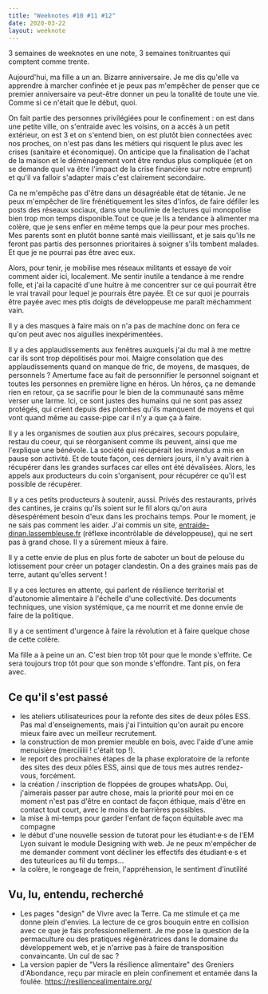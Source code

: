 ```yaml
---
title: "Weeknotes #10 #11 #12"
date: 2020-03-22
layout: weeknote
---
```


3 semaines de weeknotes en une note, 3 semaines tonitruantes qui comptent comme trente.

Aujourd'hui, ma fille a un an. Bizarre anniversaire. Je me dis qu'elle va apprendre à marcher confinée et je peux pas m'empêcher de penser que ce premier anniversaire va peut-être donner un peu la tonalité de toute une vie. Comme si ce n'était que le début, quoi.

On fait partie des personnes privilégiées pour le confinement : on est dans une petite ville, on s'entraide avec les voisins, on a accès à un petit extérieur, on est 3 et on s'entend bien, on est plutôt bien connectées avec nos proches, on n'est pas dans les métiers qui risquent le plus avec les crises (sanitaire et économique). On anticipe que la finalisation de l'achat de la maison et le déménagement vont être rendus plus compliquée (et on se demande quel va être l'impact de la crise financière sur notre emprunt) et qu'il va falloir s'adapter mais c'est clairement secondaire.

Ca ne m'empêche pas d'être dans un désagréable état de tétanie. Je ne peux m'empêcher de lire frénétiquement les sites d'infos, de faire défiler les posts des réseaux sociaux, dans une boulimie de lectures qui monopolise bien trop mon temps disponible.Tout ce que je lis a tendance à alimenter ma colère, que je sens enfler en même temps que la peur pour mes proches. Mes parents sont en plutôt bonne santé mais vieillissant, et je sais qu'ils ne feront pas partis des personnes prioritaires à soigner s'ils tombent malades. Et que je ne pourrai pas être avec eux.

Alors, pour tenir, je mobilise mes réseaux militants et essaye de voir comment aider ici, localement. Me sentir inutile a tendance à me rendre folle, et j'ai la capacité d'une huitre à me concentrer sur ce qui pourrait être le vrai travail pour lequel je pourrais être payée. Et ce sur quoi je pourrais être payée avec mes ptis doigts de développeuse me paraît méchamment vain.

Il y a des masques à faire mais on n'a pas de machine donc on fera ce qu'on peut avec nos aiguilles inexpérimentées.

Il y a des applaudissements aux fenêtres auxquels j'ai du mal à me mettre car ils sont trop dépolitisés pour moi. Maigre consolation que des applaudissements quand on manque de fric, de moyens, de masques, de personnels ? Amertume face au fait de personnifier le personnel soignant et toutes les personnes en première ligne en héros. Un héros, ça ne demande rien en retour, ça se sacrifie pour le bien de la communauté sans même verser une larme. Ici, ce sont justes des humains qui ne sont pas assez protégés, qui crient depuis des plombes qu'ils manquent de moyens et qui vont quand même au casse-pipe car il n'y a que ça à faire.

Il y a les organismes de soutien aux plus précaires, secours populaire, restau du coeur, qui se réorganisent comme ils peuvent, ainsi que me l'explique une bénévole. La société qui récupérait les invendus a mis en pause son activité. Et de toute façon, ces derniers jours, il n'y avait rien à récupérer dans les grandes surfaces car elles ont été dévalisées. Alors, les appels aux producteurs du coin s'organisent, pour récupérer ce qu'il est possible de récupérer.

Il y a ces petits producteurs à soutenir, aussi. Privés des restaurants, privés des cantines, je crains qu'ils soient sur le fil alors qu'on aura désespérément besoin d'eux dans les prochains temps. Pour le moment, je ne sais pas comment les aider. J'ai commis un site, [entraide-dinan.lassembleuse.fr](https://entraide-dinan.lassembleuse.fr/) (réflexe incontrôlable de développeuse), qui ne sert pas à grand chose. Il y a sûrement mieux à faire.

Il y a cette envie de plus en plus forte de saboter un bout de pelouse du lotissement pour créer un potager clandestin. On a des graines mais pas de terre, autant qu'elles servent !

Il y a ces lectures en attente, qui parlent de résilience territorial et d'autonomie alimentaire à l'échelle d'une collectivité. Des documents techniques, une vision systémique, ça me nourrit et me donne envie de faire de la politique.

Il y a ce sentiment d'urgence à faire la révolution et à faire quelque chose de cette colère.


Ma fille a à peine un an. C'est bien trop tôt pour que le monde s'effrite.
Ce sera toujours trop tôt pour que son monde s'effondre.
Tant pis, on fera avec.


## Ce qu'il s'est passé
- les ateliers utilisateurices pour la refonte des sites de deux pôles ESS. Pas mal d'enseignements, mais j'ai l'intuition qu'on aurait pu encore mieux faire avec un meilleur recrutement.
- la construction de mon premier meuble en bois, avec l'aide d'une amie menuisière (merciiiiii ! c'était top !).
- le report des prochaines étapes de la phase exploratoire de la refonte des sites des deux pôles ESS, ainsi que de tous mes autres rendez-vous, forcément.
- la création / inscription de floppées de groupes whatsApp. Oui, j'aimerais passer par autre chose, mais la priorité pour moi en ce moment n'est pas d'être en contact de façon éthique, mais d'être en contact tout court, avec le moins de barrières possibles.
- la mise à mi-temps pour garder l'enfant de façon équitable avec ma compagne
- le début d'une nouvelle session de tutorat pour les étudiant·e·s de l'EM Lyon suivant le module Designing with web. Je ne peux m'empêcher de me demander comment vont décliner les effectifs des étudiant·e·s et des tuteurices au fil du temps...
- la colère, le rongeage de frein, l'appréhension, le sentiment d'inutilité


## Vu, lu, entendu, recherché
- Les pages "design" de Vivre avec la Terre. Ca me stimule et ça me donne plein d'envies. La lecture de ce gros bouquin entre en collision avec ce que je fais professionnellement. Je me pose la question de la permaculture ou des pratiques régénératrices dans le domaine du développement web, et je n'arrive pas à faire de transposition convaincante. Un cul de sac ?
- La version papier de "Vers la résilience alimentaire" des Greniers d'Abondance, reçu par miracle en plein confinement et entamée dans la foulée. https://resiliencealimentaire.org/



